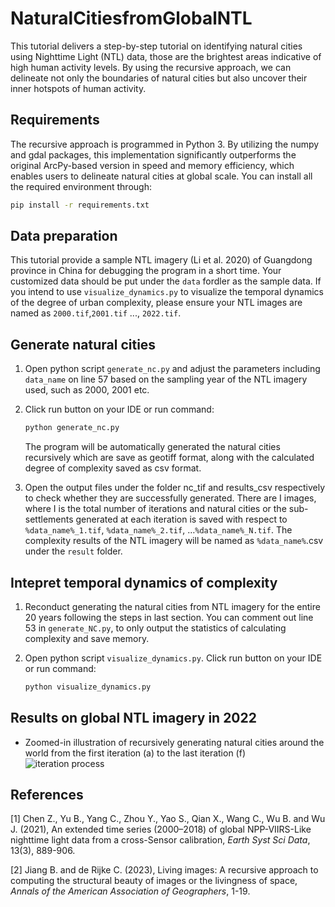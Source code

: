 # NaturalCitiesfromGlobalNTL

This tutorial delivers a step-by-step tutorial on identifying natural cities using Nighttime Light (NTL) data, those are the brightest areas indicative of high human activity levels. By using the recursive approach, we can delineate not only the boundaries of natural cities but also uncover their inner hotspots of human activity.

## Requirements

The recursive approach is programmed in Python 3. By utilizing the numpy and gdal packages, this implementation significantly outperforms the original ArcPy-based version in speed and memory efficiency, which enables users to delineate natural cities at global scale. You can install all the required environment through:

``` bash
pip install -r requirements.txt
```

## Data preparation

This tutorial provide a sample NTL imagery (Li et al. 2020) of Guangdong province in China for debugging the program in a short time. Your customized data should be put under the `data` fordler as the sample data. If you intend to use `visualize_dynamics.py` to visualize the temporal dynamics of the degree of urban complexity, please ensure your NTL images are named as `2000.tif`,`2001.tif` ..., `2022.tif`.

## Generate natural cities

1. Open python script `generate_nc.py` and adjust the parameters including `data_name` on line 57 based on the sampling year of the NTL imagery used, such as 2000, 2001 etc.
2. Click run button on your IDE or run command:

    ``` bash
    python generate_nc.py
    ```

   The program will be automatically generated the natural cities recursively which are save as geotiff format, along with the calculated degree of complexity saved as csv format.

3. Open the output files under the folder nc_tif and results_csv respectively to check whether they are successfully generated. There are I images, where I is the total number of iterations and natural cities or the sub-settlements generated at each iteration is saved with respect to `%data_name%_1.tif`, `%data_name%_2.tif`, …`%data_name%_N.tif`. The complexity results of the NTL imagery will be named as `%data_name%`.csv under the `result` folder.

## Intepret temporal dynamics of complexity

1. Reconduct generating the natural cities from NTL imagery for the entire 20 years following the steps in last section. You can comment out line 53 in `generate_NC.py`, to only output the statistics of calculating complexity and save memory.
2. Open python script `visualize_dynamics.py`. Click run button on your IDE or run command:

    ``` bash
    python visualize_dynamics.py
    ```

## Results on global NTL imagery in 2022

* Zoomed-in illustration of recursively generating natural cities around the world from the first iteration (a) to the last iteration (f)
![iteration process](https://github.com/AndyXue957/NaturalCitesfromGlobalNTL/blob/main/example_results/iterative%20process.png)

## References

[1] Chen Z., Yu B., Yang C., Zhou Y., Yao S., Qian X., Wang C., Wu B. and Wu J. (2021), An extended time series (2000–2018) of global NPP-VIIRS-Like nighttime light data from a cross-Sensor calibration, _Earth Syst Sci Data_, 13(3), 889-906.

[2] Jiang B. and de Rijke C. (2023), Living images: A recursive approach to computing the structural beauty of images or the livingness of space, _Annals of the American Association of Geographers_, 1-19.
